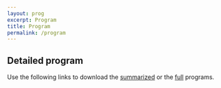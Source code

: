 ```yaml
---
layout: prog
excerpt: Program
title: Program
permalink: /program
---
```


## Detailed program

Use the following links to download the [summarized](/XVIII/images/Program.pdf) or the [full](/XVIII/images/Program_detailed.pdf) programs.

